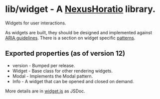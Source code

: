 # lib/widget - A [NexusHoratio](https://github.com/nexushoratio/userscripts/blob/main/lib/README.md) library.

Widgets for user interactions.

As widgets are built, they should be designed and implemented against [ARIA guidelines](https://www.w3.org/WAI/ARIA/).  There is a section on widget specific [patterns](https://www.w3.org/WAI/ARIA/apg/patterns/).

## Exported properties (as of version 12)
* version - Bumped per release.
* Widget - Base class for other rendering widgets.
* Modal - Implements the Modal pattern.
* Info - A widget that can be opened and closed on demand.

More details are in [widget.js](widget.js) as JSDoc.
